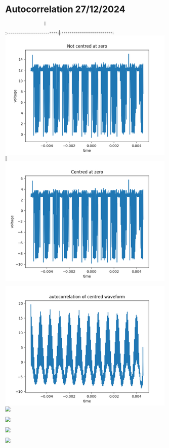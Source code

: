 # Autocorrelation 27/12/2024


                     |           
:-------------------------:|:-------------------------:
![](../images/autocorrelation_27_12_24/uncentred_wave.png) | ![](../images/autocorrelation_27_12_24/centred_wave.png)


![](../images/autocorrelation_27_12_24/autocorrelation_centred.png)
![](../images/autocorrelation_27_12_24/)

![](../images/autocorrelation_27_12_24/)

![](../images/autocorrelation_27_12_24/)

![](../images/autocorrelation_27_12_24/)

